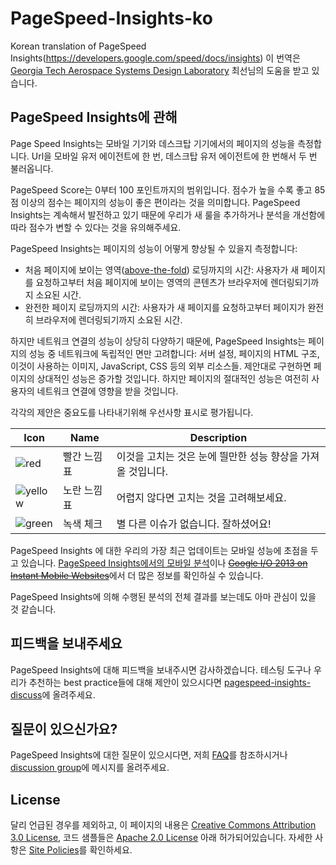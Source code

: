 # PageSpeed-Insights-ko
Korean translation of PageSpeed Insights(https://developers.google.com/speed/docs/insights)
이 번역은 [Georgia Tech Aerospace Systems Design Laboratory](https://www.asdl.gatech.edu) 최선님의 도움을 받고 있습니다.

## PageSpeed Insights에 관해
Page Speed Insights는 모바일 기기와 데스크탑 기기에서의 페이지의 성능을 측정합니다. Url을 모바일 유저 에이전트에 한 번, 데스크탑 유저 에이전트에 한 번해서 두 번 불러옵니다.

PageSpeed Score는 0부터 100 포인트까지의 범위입니다. 점수가 높을 수록 좋고 85점 이상의 점수는 페이지의 성능이 좋은 편이라는 것을 의미합니다. PageSpeed Insights는 계속해서 발전하고 있기 때문에 우리가 새 룰을 추가하거나 분석을 개선함에 따라 점수가 변할 수 있다는 것을 유의해주세요.

PageSpeed Insights는 페이지의 성능이 어떻게 향상될 수 있을지 측정합니다:
- 처음 페이지에 보이는 영역([above-the-fold](http://whatis.techtarget.com/definition/above-the-fold)) 로딩까지의 시간: 사용자가 새 페이지를 요청하고부터 처음 페이지에 보이는 영역의 콘텐츠가 브라우저에 렌더링되기까지 소요된 시간.
- 완전한 페이지 로딩까지의 시간: 사용자가 새 페이지를 요청하고부터 페이지가 완전히 브라우저에 렌더링되기까지 소요된 시간.

하지만 네트워크 연결의 성능이 상당히 다양하기 때문에, PageSpeed Insights는 페이지의 성능 중 네트워크에 독립적인 면만 고려합니다: 서버 설정, 페이지의 HTML 구조, 이것이 사용하는 이미지, JavaScript, CSS 등의 외부 리소스들. 제안대로 구현하면 페이지의 상대적인 성능은 증가할 것입니다. 하지만 페이지의 절대적인 성능은 여전히 사용자의 네트워크 연결에 영향을 받을 것입니다.

각각의 제안은 중요도를 나타내기위해 우선사항 표시로 평가됩니다.

| Icon | Name | Description |
| --- | --- | --- |
| ![red](https://developers.google.com/speed/docs/insights/images/exclamation.png) | 빨간 느낌표 | 이것을 고치는 것은 눈에 띌만한 성능 향상을 가져올 것입니다. |
| ![yellow](https://developers.google.com/speed/docs/insights/images/exclamation_yellow.png) | 노란 느낌표 | 어렵지 않다면 고치는 것을 고려해보세요. |
| ![green](https://developers.google.com/speed/docs/insights/images/check.png) | 녹색 체크 | 별 다른 이슈가 없습니다. 잘하셨어요! |

PageSpeed Insights 에 대한 우리의 가장 최근 업데이트는 모바일 성능에 초점을 두고 있습니다. [PageSpeed Insights에서의 모바일 분석](./mobile.md)이나 ~~[Google I/O 2013 on Instant Mobile Websites](https://developers.google.com/events/io/sessions/325128936)~~에서 더 많은 정보를 확인하실 수 있습니다.

PageSpeed Insights에 의해 수행된 분석의 전체 결과를 보는데도 아마 관심이 있을 것 같습니다.

## 피드백을 보내주세요
PageSpeed Insights에 대해 피드백을 보내주시면 감사하겠습니다. 테스팅 도구나 우리가 추천하는 best practice들에 대해 제안이 있으시다면 [pagespeed-insights-discuss](https://groups.google.com/forum/#!forum/pagespeed-insights-discuss)에 올려주세요.

## 질문이 있으신가요?
PageSpeed Insights에 대한 질문이 있으시다면, 저희 [FAQ](https://developers.google.com/speed/docs/insights/faq)를 참조하시거나 [discussion group](https://groups.google.com/forum/#!forum/pagespeed-insights-discuss)에 메시지를 올려주세요.

## License
달리 언급된 경우를 제외하고, 이 페이지의 내용은 [Creative Commons Attribution 3.0 License](http://creativecommons.org/licenses/by/3.0/), 코드 샘플들은 [Apache 2.0 License](http://www.apache.org/licenses/LICENSE-2.0) 아래 허가되어있습니다. 자세한 사항은 [Site Policies](https://developers.google.com/site-policies)를 확인하세요.